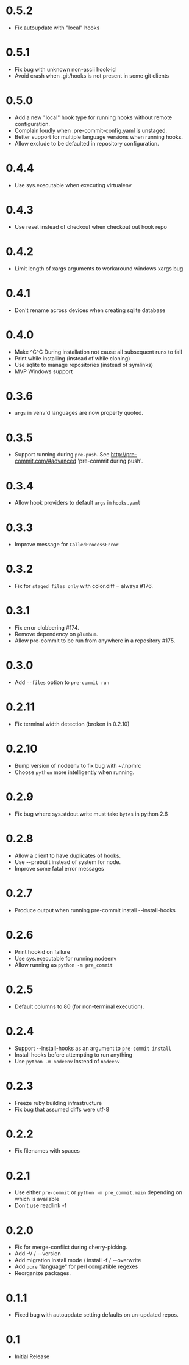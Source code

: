 0.5.2
=====
- Fix autoupdate with "local" hooks

0.5.1
=====
- Fix bug with unknown non-ascii hook-id
- Avoid crash when .git/hooks is not present in some git clients

0.5.0
=====
- Add a new "local" hook type for running hooks without remote configuration.
- Complain loudly when .pre-commit-config.yaml is unstaged.
- Better support for multiple language versions when running hooks.
- Allow exclude to be defaulted in repository configuration.

0.4.4
=====
- Use sys.executable when executing virtualenv

0.4.3
=====
- Use reset instead of checkout when checkout out hook repo

0.4.2
=====
- Limit length of xargs arguments to workaround windows xargs bug

0.4.1
=====
- Don't rename across devices when creating sqlite database

0.4.0
=====
- Make ^C^C During installation not cause all subsequent runs to fail
- Print while installing (instead of while cloning)
- Use sqlite to manage repositories (instead of symlinks)
- MVP Windows support

0.3.6
=====
- `args` in venv'd languages are now property quoted.

0.3.5
=====
- Support running during `pre-push`.  See http://pre-commit.com/#advanced 'pre-commit during push'.

0.3.4
=====
- Allow hook providers to default `args` in `hooks.yaml`

0.3.3
=====
- Improve message for `CalledProcessError`

0.3.2
=====
- Fix for `staged_files_only` with color.diff = always #176.

0.3.1
=====
- Fix error clobbering #174.
- Remove dependency on `plumbum`.
- Allow pre-commit to be run from anywhere in a repository #175.

0.3.0
=====
- Add `--files` option to `pre-commit run`

0.2.11
======
- Fix terminal width detection (broken in 0.2.10)

0.2.10
======
- Bump version of nodeenv to fix bug with ~/.npmrc
- Choose `python` more intelligently when running.

0.2.9
=====
- Fix bug where sys.stdout.write must take `bytes` in python 2.6

0.2.8
=====
- Allow a client to have duplicates of hooks.
- Use --prebuilt instead of system for node.
- Improve some fatal error messages

0.2.7
=====
- Produce output when running pre-commit install --install-hooks

0.2.6
=====
- Print hookid on failure
- Use sys.executable for running nodeenv
- Allow running as `python -m pre_commit`

0.2.5
=====
- Default columns to 80 (for non-terminal execution).

0.2.4
=====
- Support --install-hooks as an argument to `pre-commit install`
- Install hooks before attempting to run anything
- Use `python -m nodeenv` instead of `nodeenv`

0.2.3
=====
- Freeze ruby building infrastructure
- Fix bug that assumed diffs were utf-8

0.2.2
=====
- Fix filenames with spaces

0.2.1
=====
- Use either `pre-commit` or `python -m pre_commit.main` depending on which is
  available
- Don't use readlink -f

0.2.0
=====
- Fix for merge-conflict during cherry-picking.
- Add -V / --version
- Add migration install mode / install -f / --overwrite
- Add `pcre` "language" for perl compatible regexes
- Reorganize packages.

0.1.1
=====
- Fixed bug with autoupdate setting defaults on un-updated repos.


0.1
===
- Initial Release
